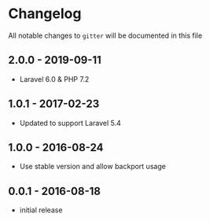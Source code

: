 # Changelog

All notable changes to `gitter` will be documented in this file

## 2.0.0 - 2019-09-11

- Laravel 6.0 & PHP 7.2

## 1.0.1 - 2017-02-23

- Updated to support Laravel 5.4

## 1.0.0 - 2016-08-24

- Use stable version and allow backport usage

## 0.0.1 - 2016-08-18

- initial release
